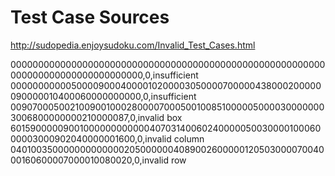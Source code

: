 # Test Case Sources

http://sudopedia.enjoysudoku.com/Invalid_Test_Cases.html

000000000000000000000000000000000000000000000000000000000000000000000000000000000,0,insufficient
000000000005000090004000010200003050000700000438000200000090000010400060000000000,0,insufficient
009070005002100900100028000070005001008510000050000300000003006800000000210000087,0,invalid box
601590000090010000000000004070314006024000005003000010006000003000902040000001600,0,invalid column
040100350000000000000205000000408900260000012050300007004000160600007000010080020,0,invalid row